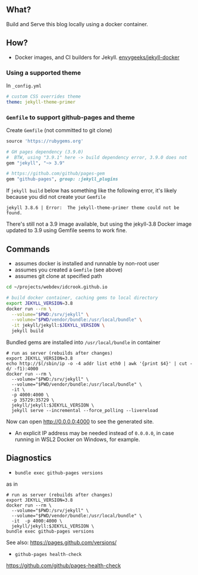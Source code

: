 What?
-----

Build and Serve this blog locally using a docker container.

How?
----

-	Docker images, and CI builders for Jekyll. [envygeeks/jekyll-docker](https://github.com/envygeeks/jekyll-docker)

### Using a supported theme

In `_config.yml`

```yaml
# custom CSS overrides theme
theme: jekyll-theme-primer
```

### `Gemfile` to support github-pages and theme

Create `Gemfile` (not committed to git clone)

```ruby
source 'https://rubygems.org'

# GH pages dependency (3.9.0)
#  BTW, using "3.9.1" here -> build dependency error, 3.9.0 does not
gem "jekyll", "~> 3.9"

# https://github.com/github/pages-gem
gem "github-pages", group: :jekyll_plugins
```

If `jekyll build` below has something like the following error, it's likely because you did not create your `Gemfile`

```
jekyll 3.8.6 | Error:  The jekyll-theme-primer theme could not be found.
```

There's still not a 3.9 image available, but using the jekyll-3.8 Docker image updated to 3.9 using Gemfile seems to work fine.

Commands
--------

-	assumes docker is installed and runnable by non-root user
-	assumes you created a `Gemfile` (see above)
-	assumes git clone at specified path

```bash
cd ~/projects/webdev/idcrook.github.io

# build docker container, caching gems to local directory
export JEKYLL_VERSION=3.8
docker run --rm \
  --volume="$PWD:/srv/jekyll" \
  --volume="$PWD/vendor/bundle:/usr/local/bundle" \
  -it jekyll/jekyll:$JEKYLL_VERSION \
  jekyll build
```

Bundled gems are installed into `/usr/local/bundle` in container

```
# run as server (rebuilds after changes)
export JEKYLL_VERSION=3.8
echo http://$(/sbin/ip -o -4 addr list eth0 | awk '{print $4}' | cut -d/ -f1):4000
docker run --rm \
  --volume="$PWD:/srv/jekyll" \
  --volume="$PWD/vendor/bundle:/usr/local/bundle" \
  -it \
  -p 4000:4000 \
  -p 35729:35729 \
  jekyll/jekyll:$JEKYLL_VERSION \
  jekyll serve --incremental --force_polling --livereload
```

Now can open http://0.0.0.0:4000 to see the generated site.

  - An explicit IP address may be needed instead of `0.0.0.0`, in case running in WSL2 Docker on Windows, for example.

Diagnostics
-----------

-	`bundle exec github-pages versions`

as in

```
# run as server (rebuilds after changes)
export JEKYLL_VERSION=3.8
docker run --rm \
  --volume="$PWD:/srv/jekyll" \
  --volume="$PWD/vendor/bundle:/usr/local/bundle" \
  -it  -p 4000:4000 \
  jekyll/jekyll:$JEKYLL_VERSION \
bundle exec github-pages versions
```

See also: https://pages.github.com/versions/

-	`github-pages health-check`

https://github.com/github/pages-health-check
